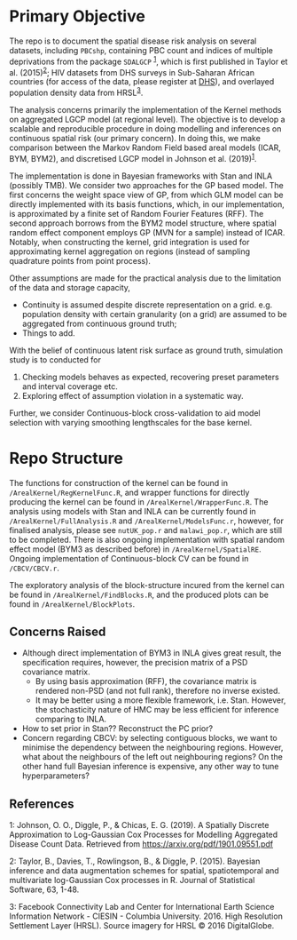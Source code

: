 # Primary Objective

The repo is to document the spatial disease risk analysis on several datasets, including `PBCshp`, containing PBC count and indices of multiple deprivations from the package `SDALGCP` <sup>[1](#fnt1)</sup>, which is first published in Taylor et al. (2015)<sup>[2](#fnt2)</sup>; HIV datasets from DHS surveys in Sub-Saharan African countries (for access of the data, please register at [DHS](https://www.dhsprogram.com/)), and overlayed population density data from HRSL<sup>[3](#fnt3)</sup>.  

The analysis concerns primarily the implementation of the Kernel methods on aggregated LGCP model (at regional level). The objective is to develop a scalable and reproducible procedure in doing modelling and inferences on continuous spatial risk (our primary concern). In doing this, we make comparison between the Markov Random Field based areal models (ICAR, BYM, BYM2), and discretised LGCP model in Johnson et al. (2019)<sup>[1](#fnt1)</sup>. 

The implementation is done in Bayesian frameworks with Stan and INLA (possibly TMB). We consider two approaches for the GP based model. The first concerns the weight space view of GP, from which GLM model can be directly implemented with its basis functions, which, in our implementation, is approximated by a finite set of Random Fourier Features (RFF). The second approach borrows from the BYM2 model structure, where spatial random effect component employs GP (MVN for a sample) instead of ICAR. Notably, when constructing the kernel, grid integration is used for approximating kernel aggregation on regions (instead of sampling quadrature points from point process).

Other assumptions are made for the practical analysis due to the limitation of the data and storage capacity, 
* Continuity is assumed despite discrete representation on a grid. e.g. population density with certain granularity (on a grid) are assumed to be aggregated from continuous ground truth; 
* Things to add.

With the belief of continuous latent risk surface as ground truth, simulation study is to conducted for
1. Checking models behaves as expected, recovering preset parameters and interval coverage etc.
2. Exploring effect of assumption violation in a systematic way. 

Further, we consider Continuous-block cross-validation to aid model selection with varying smoothing lengthscales for the base kernel.

# Repo Structure

The functions for construction of the kernel can be found in `/ArealKernel/RegKernelFunc.R`, and wrapper functions for directly producing the kernel can be found in `/ArealKernel/WrapperFunc.R`.  The analysis using models with Stan and INLA can be currently found in `/ArealKernel/FullAnalysis.R` and `/ArealKernel/ModelsFunc.r`, however, for finalised analysis, please see `nutUK_pop.r` and `malawi_pop.r`, which are still to be completed.
There is also ongoing implementation with spatial random effect model (BYM3 as described before) in `/ArealKernel/SpatialRE`. Ongoing implementation of Continuous-block CV can be found in `/CBCV/CBCV.r`.

The exploratory analysis of the block-structure incured from the kernel can be found in `/ArealKernel/FindBlocks.R`, and the produced plots can be found in `/ArealKernel/BlockPlots`. 

## Concerns Raised

* Although direct implementation of BYM3 in INLA gives great result, the specification requires, however, the precision matrix of a PSD covariance matrix. 
    * By using basis approximation (RFF), the covariance matrix is rendered non-PSD (and not full rank), therefore no inverse existed. 
    * It may be better using a more flexible framework, i.e. Stan. However, the stochasticity nature of HMC may be less efficient for inference comparing to INLA.
* How to set prior in Stan?? Reconstruct the PC prior?
* Concern regarding CBCV: by selecting contiguous blocks, we want to minimise the dependency between the neighbouring regions. However, what about the neighbours of the left out neighbouring regions? On the other hand full Bayesian inference is expensive, any other way to tune hyperparameters?

## References
<a name="fnt1">1</a>: Johnson, O. O., Diggle, P., & Chicas, E. G. (2019). A Spatially Discrete Approximation to Log-Gaussian Cox Processes for Modelling Aggregated Disease Count Data. Retrieved from https://arxiv.org/pdf/1901.09551.pdf

<a name="fnt2">2</a>: Taylor, B., Davies, T., Rowlingson, B., & Diggle, P. (2015). Bayesian inference and data augmentation schemes for spatial, spatiotemporal and multivariate log-Gaussian Cox processes in R. Journal of Statistical Software, 63, 1-48.

<a name="fnt3">3</a>: Facebook Connectivity Lab and Center for International Earth Science Information Network - CIESIN - Columbia University. 2016. High Resolution Settlement Layer (HRSL). Source imagery for HRSL © 2016 DigitalGlobe. 
